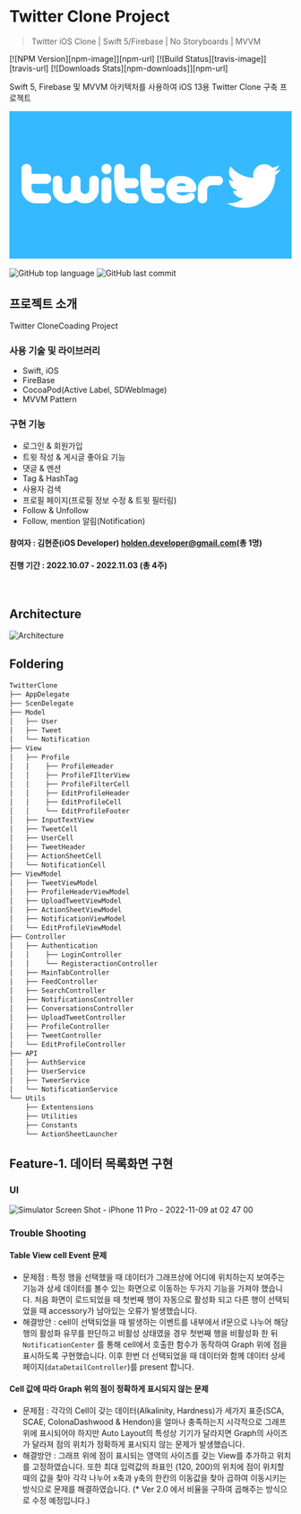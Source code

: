 # Twitter Clone Project
> Twitter iOS Clone | Swift 5/Firebase | No Storyboards | MVVM

[![NPM Version][npm-image]][npm-url]
[![Build Status][travis-image]][travis-url]
[![Downloads Stats][npm-downloads]][npm-url]

Swift 5, Firebase 및 MVVM 아키텍처를 사용하여 iOS 13용 Twitter Clone 구축 프로젝트

![background](./background.jpeg)

![GitHub top language](https://img.shields.io/github/languages/top/Hyeon-Jun-Kim/Programmers.svg?color=darkgreen&logo=swift)  ![GitHub last commit](https://img.shields.io/github/last-commit/Hyeon-Jun-Kim/Programmers.svg?color=cc33ff) 

## 프로젝트 소개

Twitter CloneCoading Project 

### 사용 기술 및 라이브러리
- Swift, iOS
- FireBase
- CocoaPod(Active Label, SDWebImage)
- MVVM Pattern
   
### 구현 기능
- 로그인 & 회원가입
- 트윗 작성 & 게시글 좋아요 기능
- 댓글 & 멘션
- Tag & HashTag
- 사용자 검색
- 프로필 페이지(프로필 정보 수정 & 트윗 필터링)
- Follow & Unfollow
- Follow, mention 알림(Notification)
    
#### 참여자 : 김현준(iOS Developer) holden.developer@gmail.com(총 1명)

#### 진행 기간 : 2022.10.07 - 2022.11.03 (총 4주) 

<br/>

## Architecture
![Architecture](https://user-images.githubusercontent.com/59905688/200632487-a1900bb0-9efa-47ca-9d0a-15eb2d3c480a.png)

## Foldering
```
TwitterClone
├── AppDelegate
├── ScenDelegate
├── Model
│   ├── User
│   ├── Tweet
│   └── Notification
├── View
│   ├── Profile
│   │    ├── ProfileHeader
│   │    ├── ProfileFIlterView
│   │    ├── ProfileFilterCell
│   │    ├── EditProfileHeader
│   │    ├── EditProfileCell
│   │    └── EditProfileFooter
│   ├── InputTextView
│   ├── TweetCell
│   ├── UserCell
│   ├── TweetHeader
│   ├── ActionSheetCell
│   └── NotificationCell
├── ViewModel
│   ├── TweetViewModel
│   ├── ProfileHeaderViewModel
│   ├── UploadTweetViewModel
│   ├── ActionSheetViewModel
│   ├── NotificationViewModel
│   └── EditProfileViewModel
├── Controller
│   ├── Authentication
│   │    ├── LoginController
│   │    └── RegisteractionController
│   ├── MainTabController
│   ├── FeedController
│   ├── SearchController
│   ├── NotificationsController
│   ├── ConversationsController
│   ├── UploadTweetController
│   ├── ProfileController
│   ├── TweetController
│   └── EditProfileController
├── API
│   ├── AuthService
│   ├── UserService
│   ├── TweerService
│   └── NotificationService
└── Utils
    ├── Extentensions
    ├── Utilities
    ├── Constants
    └── ActionSheetLauncher
```

## Feature-1. 데이터 목록화면 구현

### UI
![Simulator Screen Shot - iPhone 11 Pro - 2022-11-09 at 02 47 00](https://user-images.githubusercontent.com/59905688/200640701-f844f351-fd9b-4c56-bc2e-9c1e2ca9b755.png)

### Trouble Shooting
#### Table View cell Event 문제
- 문제점 :  특정 행을 선택했을 때 데이터가 그래프상에 어디에 위치하는지 보여주는 기능과 상세 데이터를 볼수 있는 화면으로 이동하는 두가지 기능을 가져야 했습니다. 처음 화면이 로드되었을 때 첫번째 행이 자동으로 활성화 되고 다른 행이 선택되었을 때 accessory가 남아있는 오류가 발생했습니다.
- 해결방안 :  cell이 선택되었을 때 발생하는 이벤트를 내부에서 if문으로 나누어 해당 행의 활성화 유무를 판단하고 비활성 상태였을 경우 첫번째 행을 비활성화 한 뒤 `NotificationCenter` 를 통해 cell에서 호출한 함수가 동작하여 Graph 위에 점을 표시하도록 구현했습니다. 이후 한번 더 선택되었을 때 데이터와 함께 데이터 상세 페이지(`dataDetailController`)를 present 합니다.

#### Cell 값에 따라 Graph 위의 점이 정확하게 표시되지 않는 문제
- 문제점 :  각각의 Cell이 갖는 데이터(Alkalinity, Hardness)가 세가지 표준(SCA, SCAE, ColonaDashwood & Hendon)을 얼마나 충족하는지 시각적으로 그래프 위에 표시되어야 하지만 Auto Layout의 특성상 기기가 달라지면 Graph의 사이즈가 달라져 점의 위치가 정확하게 표시되지 않는 문제가 발생했습니다.
- 해결방안 :  그래프 위에 점이 표시되는 영역의 사이즈를 갖는 View를 추가하고 위치를 고정하였습니다. 또한 최대 입력값의 좌표인 (120, 200)의 위치에 점이 위치할 때의 값을 찾아 각각 나누어 x축과 y축의 한칸의 이동값을 찾아 곱하여 이동시키는 방식으로 문제를 해결하였습니다.
           (* Ver 2.0 에서 비율을 구하여 곱해주는 방식으로 수정 예정입니다.)
